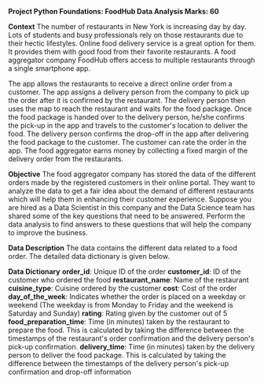 **Project Python Foundations: FoodHub Data Analysis
Marks: 60**

**Context**
The number of restaurants in New York is increasing day by day. Lots of students and busy professionals rely on those restaurants due to their hectic lifestyles. Online food delivery service is a great option for them. It provides them with good food from their favorite restaurants. A food aggregator company FoodHub offers access to multiple restaurants through a single smartphone app.

The app allows the restaurants to receive a direct online order from a customer. The app assigns a delivery person from the company to pick up the order after it is confirmed by the restaurant. The delivery person then uses the map to reach the restaurant and waits for the food package. Once the food package is handed over to the delivery person, he/she confirms the pick-up in the app and travels to the customer's location to deliver the food. The delivery person confirms the drop-off in the app after delivering the food package to the customer. The customer can rate the order in the app. The food aggregator earns money by collecting a fixed margin of the delivery order from the restaurants.

**Objective**
The food aggregator company has stored the data of the different orders made by the registered customers in their online portal. They want to analyze the data to get a fair idea about the demand of different restaurants which will help them in enhancing their customer experience. Suppose you are hired as a Data Scientist in this company and the Data Science team has shared some of the key questions that need to be answered. Perform the data analysis to find answers to these questions that will help the company to improve the business.

**Data Description**
The data contains the different data related to a food order. The detailed data dictionary is given below.

**Data Dictionary**
**order_id**: Unique ID of the order
**customer_id**: ID of the customer who ordered the food
**restaurant_name**: Name of the restaurant
**cuisine_type**: Cuisine ordered by the customer
**cost**: Cost of the order
**day_of_the_week**: Indicates whether the order is placed on a weekday or weekend (The weekday is from Monday to Friday and the weekend is Saturday and Sunday)
**rating**: Rating given by the customer out of 5
**food_preparation_time**: Time (in minutes) taken by the restaurant to prepare the food. This is calculated by taking the difference between the timestamps of the restaurant's order confirmation and the delivery person's pick-up confirmation.
**delivery_time**: Time (in minutes) taken by the delivery person to deliver the food package. This is calculated by taking the difference between the timestamps of the delivery person's pick-up confirmation and drop-off information
